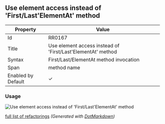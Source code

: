 ## Use element access instead of 'First/Last'ElementAt' method

| Property           | Value                                                       |
| ------------------ | ----------------------------------------------------------- |
| Id                 | RR0167                                                      |
| Title              | Use element access instead of 'First/Last'ElementAt' method |
| Syntax             | First/Last/ElementAt method invocation                      |
| Span               | method name                                                 |
| Enabled by Default | &#x2713;                                                    |

### Usage

![Use element access instead of 'First/Last'ElementAt' method](../../images/refactorings/UseElementAccessInsteadOfEnumerableMethod.png)

[full list of refactorings](Refactorings.md)
*\(Generated with [DotMarkdown](http://github.com/JosefPihrt/DotMarkdown)\)*